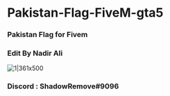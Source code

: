 # Pakistan-Flag-FiveM-gta5

<h3> Pakistan Flag for Fivem </h3>

<h3>Edit By Nadir Ali</h3>

![1|361x500](https://forum.cfx.re/uploads/default/optimized/4X/2/3/4/2345e353bef42ae891253effb46c66c52fcf12a1_2_361x500.png) 

<h3>Discord : ShadowRemove#9096</h3>
